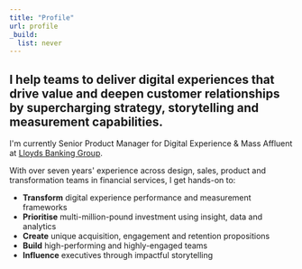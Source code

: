 ```yaml
---
title: "Profile"
url: profile
_build:
  list: never
---
```


## I help teams to deliver digital experiences that drive value and deepen customer relationships by supercharging strategy, storytelling and measurement capabilities.

I'm currently Senior Product Manager for Digital Experience & Mass Affluent at [Lloyds Banking Group](https://www.lloydsbankinggroup.com).

With over seven years' experience across design, sales, product and transformation teams in financial services, I get hands-on to:

*   **Transform** digital experience performance and measurement frameworks
*   **Prioritise** multi-million-pound investment using insight, data and analytics
*   **Create** unique acquisition, engagement and retention propositions
*   **Build** high-performing and highly-engaged teams
*   **Influence** executives through impactful storytelling